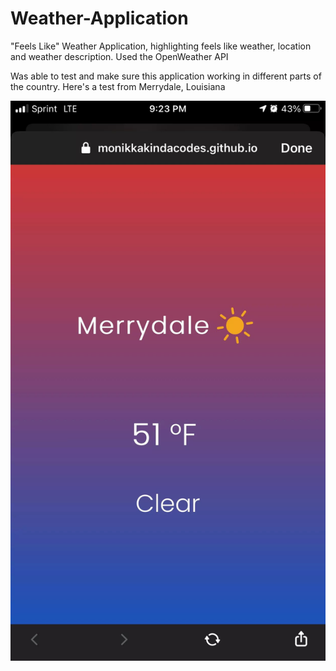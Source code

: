 # Weather-Application
"Feels Like" Weather Application, highlighting feels like weather, location and weather description. Used the OpenWeather API

Was able to test and make sure this application working in different parts of the country. Here's a test from Merrydale, Louisiana



<img src="Weather App Test.jpg" alt="Weather App Test">
